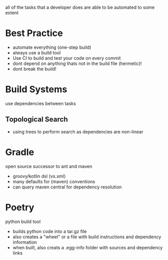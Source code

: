 all of the tasks that a developer does are able to be automated to some extent

# Best Practice
- automate everything (one-step build)
- always use a build tool
- Use CI to build and test your code on every commit
- dont depend on anything thats not in the build file (hermetic)!
- dont break the build!

# Build Systems 
use dependencies between tasks 

## Topological Search
- using trees to perform search as dependencies are non-linear 

# Gradle
open source successor to ant and maven
- groovy/kotlin dsl (vs.xml)
- many defaults for (maven) conventions
- can query maven central for dependency resolution 

# Poetry
python build tool
- builds python code into a tar.gz file
- also creates a "wheel" or a file with build instructions and dependency information 
- when built, also creats a .egg-info folder with sources and dependency links



